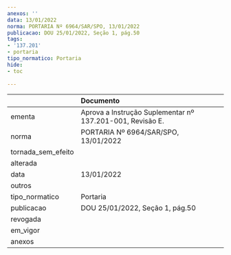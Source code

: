 ```yaml
---
anexos: ''
data: 13/01/2022
norma: PORTARIA Nº 6964/SAR/SPO, 13/01/2022
publicacao: DOU 25/01/2022, Seção 1, pág.50
tags:
- '137.201'
- portaria
tipo_normatico: Portaria
hide: 
- toc 
 
---
```


|                    | Documento                                                 |
|:-------------------|:----------------------------------------------------------|
| ementa             | Aprova a Instrução Suplementar nº 137.201-001, Revisão E. |
| norma              | PORTARIA Nº 6964/SAR/SPO, 13/01/2022                      |
| tornada_sem_efeito |                                                           |
| alterada           |                                                           |
| data               | 13/01/2022                                                |
| outros             |                                                           |
| tipo_normatico     | Portaria                                                  |
| publicacao         | DOU 25/01/2022, Seção 1, pág.50                           |
| revogada           |                                                           |
| em_vigor           |                                                           |
| anexos             |                                                           |